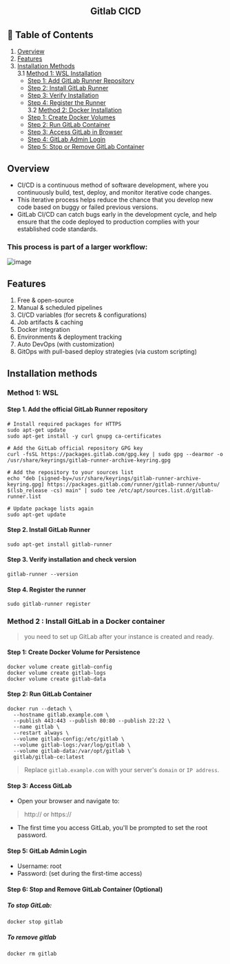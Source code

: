 <div align ="center"><h2>Gitlab CICD</h2></div>

## 📑 Table of Contents

1. [Overview](#overview)  
2. [Features](#features)  
3. [Installation Methods](#installation-methods)  
   3.1 [Method 1: WSL Installation](#method-1-wsl-installation)  
   - [Step 1: Add GitLab Runner Repository](#step-1-add-gitlab-runner-repository)  
   - [Step 2: Install GitLab Runner](#step-2-install-gitlab-runner)  
   - [Step 3: Verify Installation](#step-3-verify-installation)  
   - [Step 4: Register the Runner](#step-4-register-the-runner)  
3.2 [Method 2: Docker Installation](#method-2-docker-installation)  
   - [Step 1: Create Docker Volumes](#step-1-create-docker-volumes)  
   - [Step 2: Run GitLab Container](#step-2-run-gitlab-container)  
   - [Step 3: Access GitLab in Browser](#step-3-access-gitlab-in-browser)  
   - [Step 4: GitLab Admin Login](#step-4-gitlab-admin-login)  
   - [Step 5: Stop or Remove GitLab Container](#step-5-stop-or-remove-gitlab-container)

## Overview
* CI/CD is a continuous method of software development, where you continuously build, test, deploy, and monitor iterative code changes.
* This iterative process helps reduce the chance that you develop new code based on buggy or failed previous versions.
* GitLab CI/CD can catch bugs early in the development cycle, and help ensure that the code deployed to production complies with your established code standards.

### This process is part of a larger workflow:
![image](https://github.com/user-attachments/assets/fbe92e84-5a99-44bd-815d-8fa2c088b5ec)

## Features 
1. Free & open-source
2. Manual & scheduled pipelines
3. CI/CD variables (for secrets & configurations)
4. Job artifacts & caching
5. Docker integration
6. Environments & deployment tracking
7. Auto DevOps (with customization)
8. GitOps with pull-based deploy strategies (via custom scripting)

## Installation methods 
### Method 1: WSL
#### Step 1. Add the official GitLab Runner repository
```
# Install required packages for HTTPS
sudo apt-get update
sudo apt-get install -y curl gnupg ca-certificates

# Add the GitLab official repository GPG key
curl -fsSL https://packages.gitlab.com/gpg.key | sudo gpg --dearmor -o /usr/share/keyrings/gitlab-runner-archive-keyring.gpg

# Add the repository to your sources list
echo "deb [signed-by=/usr/share/keyrings/gitlab-runner-archive-keyring.gpg] https://packages.gitlab.com/runner/gitlab-runner/ubuntu/ $(lsb_release -cs) main" | sudo tee /etc/apt/sources.list.d/gitlab-runner.list

# Update package lists again
sudo apt-get update
```
#### Step 2. Install GitLab Runner
```
sudo apt-get install gitlab-runner
```
#### Step 3. Verify installation and check version
```
gitlab-runner --version
```
#### Step 4. Register the runner
```
sudo gitlab-runner register
```
### Method 2 : Install GitLab in a Docker container
> you need to set up GitLab after your instance is created and ready.
#### Step 1: Create Docker Volume for Persistence
```
docker volume create gitlab-config
docker volume create gitlab-logs
docker volume create gitlab-data
```
#### Step 2: Run GitLab Container
```
docker run --detach \
  --hostname gitlab.example.com \
  --publish 443:443 --publish 80:80 --publish 22:22 \
  --name gitlab \
  --restart always \
  --volume gitlab-config:/etc/gitlab \
  --volume gitlab-logs:/var/log/gitlab \
  --volume gitlab-data:/var/opt/gitlab \
  gitlab/gitlab-ce:latest
```
> Replace `gitlab.example.com` with your server's `domain` or `IP address`.
#### Step 3: Access GitLab
* Open your browser and navigate to:
> http://<your-server-ip> or https://<your-server-domain>
* The first time you access GitLab, you'll be prompted to set the root password.
#### Step 5: GitLab Admin Login
* Username: root
* Password: (set during the first-time access)
#### Step 6: Stop and Remove GitLab Container (Optional)
##### To stop GitLab:
```
docker stop gitlab
```
##### To remove gitlab
```
docker rm gitlab
```


